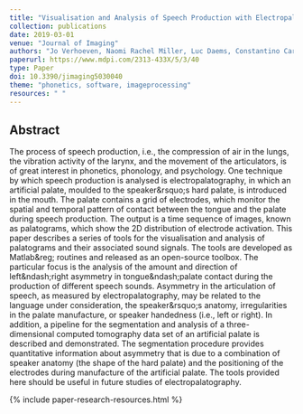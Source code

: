 ```yaml
---
title: "Visualisation and Analysis of Speech Production with Electropalatography"
collection: publications
date: 2019-03-01
venue: "Journal of Imaging"
authors: "Jo Verhoeven, Naomi Rachel Miller, Luc Daems, Constantino Carlos Reyes-Aldasoro"
paperurl: https://www.mdpi.com/2313-433X/5/3/40
type: Paper
doi: 10.3390/jimaging5030040
theme: "phonetics, software, imageprocessing"
resources: " "
---
```


<h2> Abstract </h2>

The process of speech production, i.e., the compression of air in the lungs, the vibration activity of the larynx, and the movement of the articulators, is of great interest in phonetics, phonology, and psychology. One technique by which speech production is analysed is electropalatography, in which an artificial palate, moulded to the speaker\&rsquo;s hard palate, is introduced in the mouth. The palate contains a grid of electrodes, which monitor the spatial and temporal pattern of contact between the tongue and the palate during speech production. The output is a time sequence of images, known as palatograms, which show the 2D distribution of electrode activation. This paper describes a series of tools for the visualisation and analysis of palatograms and their associated sound signals. The tools are developed as Matlab\&reg; routines and released as an open-source toolbox. The particular focus is the analysis of the amount and direction of left\&ndash;right asymmetry in tongue\&ndash;palate contact during the production of different speech sounds. Asymmetry in the articulation of speech, as measured by electropalatography, may be related to the language under consideration, the speaker\&rsquo;s anatomy, irregularities in the palate manufacture, or speaker handedness (i.e., left or right). In addition, a pipeline for the segmentation and analysis of a three-dimensional computed tomography data set of an artificial palate is described and demonstrated. The segmentation procedure provides quantitative information about asymmetry that is due to a combination of speaker anatomy (the shape of the hard palate) and the positioning of the electrodes during manufacture of the artificial palate. The tools provided here should be useful in future studies of electropalatography.

{% include paper-research-resources.html %}
